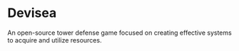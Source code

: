 # Devisea
An open-source tower defense game focused on creating effective systems to acquire and utilize resources.
